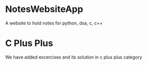 # NotesWebsiteApp
A website to hold notes for python, dsa, c, c++

# C Plus Plus
We have added excercises and its solution in c plus plus category
